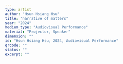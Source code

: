 ```yaml
---
type: artist
author: "Hsun Hsiang Hsu"
title: "narrative of matters"
year: "2024"
medium_type: "Audiovisual Performance"
material: "Projector, Speaker"
dimension: ""
id: "Hsun Hsiang Hsu, 2024, Audiovisual Performance"
qrcode: ""
status: ""
excerpt: ""
---
```


